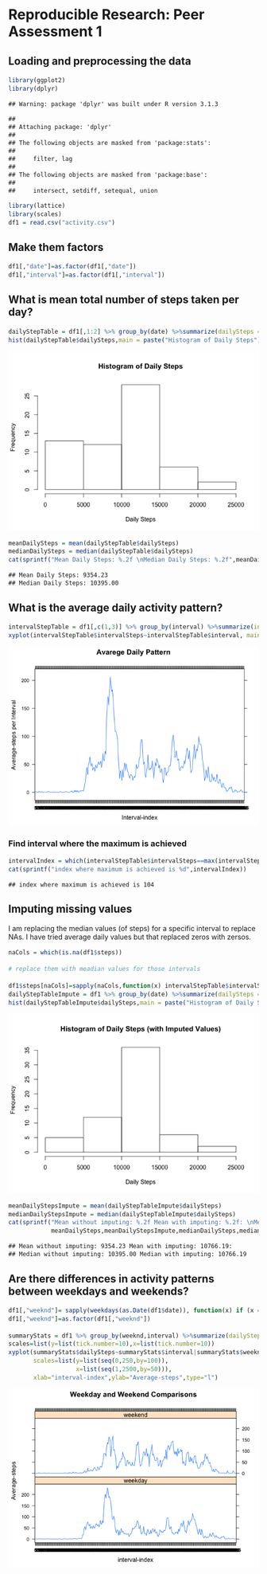 # Reproducible Research: Peer Assessment 1


## Loading and preprocessing the data

```r
library(ggplot2) 
library(dplyr)
```

```
## Warning: package 'dplyr' was built under R version 3.1.3
```

```
## 
## Attaching package: 'dplyr'
## 
## The following objects are masked from 'package:stats':
## 
##     filter, lag
## 
## The following objects are masked from 'package:base':
## 
##     intersect, setdiff, setequal, union
```

```r
library(lattice)
library(scales)
df1 = read.csv("activity.csv")
```
## Make them factors 

```r
df1[,"date"]=as.factor(df1[,"date"])
df1[,"interval"]=as.factor(df1[,"interval"])
```

## What is mean total number of steps taken per day?

```r
dailyStepTable = df1[,1:2] %>% group_by(date) %>%summarize(dailySteps = sum(steps,na.rm=TRUE))
hist(dailyStepTable$dailySteps,main = paste("Histogram of Daily Steps"),xlab="Daily Steps")
```

![](PA1_template_files/figure-html/unnamed-chunk-3-1.png) 

```r
meanDailySteps = mean(dailyStepTable$dailySteps)
medianDailySteps = median(dailyStepTable$dailySteps)
cat(sprintf("Mean Daily Steps: %.2f \nMedian Daily Steps: %.2f",meanDailySteps,medianDailySteps))
```

```
## Mean Daily Steps: 9354.23 
## Median Daily Steps: 10395.00
```

## What is the average daily activity pattern?

```r
intervalStepTable = df1[,c(1,3)] %>% group_by(interval) %>%summarize(intervalSteps = mean(steps,na.rm=TRUE))
xyplot(intervalStepTable$intervalSteps~intervalStepTable$interval, main="Avarege Daily Pattern", xlab="Interval-index",ylab="Average-steps per Interval",type="l")
```

![](PA1_template_files/figure-html/unnamed-chunk-4-1.png) 

### Find interval where the maximum is achieved

```r
intervalIndex = which(intervalStepTable$intervalSteps==max(intervalStepTable$intervalSteps))
cat(sprintf("index where maximum is achieved is %d",intervalIndex))
```

```
## index where maximum is achieved is 104
```


## Imputing missing values
I am replacing the median values (of steps) for a specific interval to replace NAs. I have tried average daily values but that replaced zeros with zersos. 


```r
naCols = which(is.na(df1$steps))

# replace them with meadian values for those intervals

df1$steps[naCols]=sapply(naCols,function(x) intervalStepTable$intervalSteps[which(intervalStepTable$interval==df1$interval[x])] )
dailyStepTableImpute = df1 %>% group_by(date) %>%summarize(dailySteps = sum(steps,na.rm=TRUE))
hist(dailyStepTableImpute$dailySteps,main = paste("Histogram of Daily Steps (with Imputed Values)"),xlab="Daily Steps")
```

![](PA1_template_files/figure-html/unnamed-chunk-6-1.png) 

```r
meanDailyStepsImpute = mean(dailyStepTableImpute$dailySteps)
medianDailyStepsImpute = median(dailyStepTableImpute$dailySteps)
cat(sprintf("Mean without imputing: %.2f Mean with imputing: %.2f: \nMedian without imputing: %.2f Median with imputing: %.2f",
            meanDailySteps,meanDailyStepsImpute,medianDailySteps,medianDailyStepsImpute))
```

```
## Mean without imputing: 9354.23 Mean with imputing: 10766.19: 
## Median without imputing: 10395.00 Median with imputing: 10766.19
```

## Are there differences in activity patterns between weekdays and weekends?

```r
df1[,"weeknd"]= sapply(weekdays(as.Date(df1$date)), function(x) if (x == "Sunday" || x == "Saturday") "weekend" else "weekday")
df1[,"weeknd"]=as.factor(df1[,"weeknd"])

summaryStats = df1 %>% group_by(weeknd,interval) %>%summarize(dailySteps = mean(steps,na.rm=TRUE))
scales=list(y=list(tick.number=10),x=list(tick.number=10))
xyplot(summaryStats$dailySteps~summaryStats$interval|summaryStats$weeknd,layout=c(1,2), main="Weekday and Weekend Comparisons",
       scales=list(y=list(seq(0,250,by=100)),
                   x=list(seq(1,2500,by=50))),
       xlab="interval-index",ylab="Average-steps",type="l")
```

![](PA1_template_files/figure-html/unnamed-chunk-7-1.png) 
       
